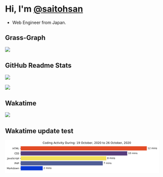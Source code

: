 # Hi, I'm [@saitohsan](https://github.com/saitohsan/saitohsan/)

* Web Engineer from Japan.

## Grass-Graph

[![](https://grass-graph.moshimo.works/images/saitohsan.png)](https://grass-graph.moshimo.works/)

## GitHub Readme Stats

[![](https://github-readme-stats.vercel.app/api?username=saitohsan)](https://github.com/anuraghazra/github-readme-stats)

[![](https://github-readme-stats.vercel.app/api/top-langs/?username=saitohsan&layout=default)](https://github.com/anuraghazra/github-readme-stats)

## Wakatime

<a href="https://wakatime.com"><img src="https://wakatime.com/share/@saitohsan/66af25fc-6b0e-4388-8d1f-0c3d0504e200.png" /></a>

## Wakatime update test
<img src="https://github.com/saitohsan/saitohsan/blob/master/images/stat.svg" alt="Alternative Text"/>
